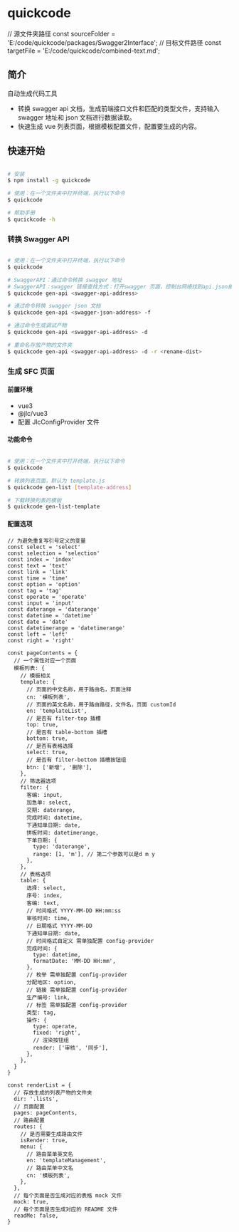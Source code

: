 # quickcode

// 源文件夹路径
const sourceFolder = 'E:/code/quickcode/packages/Swagger2Interface';
// 目标文件路径
const targetFile = 'E:/code/quickcode/combined-text.md';

## 简介

自动生成代码工具

- 转换 swagger api 文档，生成前端接口文件和匹配的类型文件，支持输入 swagger 地址和 json 文档进行数据读取。
- 快速生成 vue 列表页面，根据模板配置文件，配置要生成的内容。

## 快速开始

```bash

# 安装
$ npm install -g quickcode

# 使用：在一个文件夹中打开终端，执行以下命令
$ quickcode

# 帮助手册
$ qucickcode -h
```

### 转换 Swagger API

```bash

# 使用：在一个文件夹中打开终端，执行以下命令
$ quickcode

# SwaggerAPI：通过命令转换 swagger 地址
# SwaggerAPI：swagger 链接查找方式：打开swagger 页面，控制台网络找到api.json接口
$ quickcode gen-api <swagger-api-address>

# 通过命令转换 swagger json 文档
$ quickcode gen-api <swagger-json-address> -f

# 通过命令生成调试产物
$ quickcode gen-api <swagger-api-address> -d

# 重命名存放产物的文件夹
$ quickcode gen-api <swagger-api-address> -d -r <rename-dist>

```

### 生成 SFC 页面

#### 前置环境

- vue3
- @jlc/vue3
- 配置 JlcConfigProvider 文件

#### 功能命令

```bash

# 使用：在一个文件夹中打开终端，执行以下命令
$ quickcode

# 转换列表页面，默认为 template.js
$ quickcode gen-list [template-address]

# 下载转换列表的模板
$ quickcode gen-list-template

```

#### 配置选项

```js: template.js
// 为避免重复写引号定义的变量
const select = 'select'
const selection = 'selection'
const index = 'index'
const text = 'text'
const link = 'link'
const time = 'time'
const option = 'option'
const tag = 'tag'
const operate = 'operate'
const input = 'input'
const daterange = 'daterange'
const datetime = 'datetime'
const date = 'date'
const datetimerange = 'datetimerange'
const left = 'left'
const right = 'right'

const pageContents = {
  // 一个属性对应一个页面
  模板列表: {
    // 模板相关
    template: {
      // 页面的中文名称，用于路由名，页面注释
      cn: '模板列表',
      // 页面的英文名称，用于路由路径，文件名，页面 customId
      en: 'templateList',
      // 是否有 filter-top 插槽
      top: true,
      // 是否有 table-bottom 插槽
      bottom: true,
      // 是否有表格选择
      select: true,
      // 是否有 filter-bottom 插槽按钮组
      btn: ['新增', '删除'],
    },
    // 筛选器选项
    filter: {
      客编: input,
      加急单: select,
      交期: daterange,
      完成时间: datetime,
      下通知单日期: date,
      拼板时间: datetimerange,
      下单日期: {
        type: 'daterange',
        range: [1, 'm'], // 第二个参数可以是d m y
      },
    },
    // 表格选项
    table: {
      选择: select,
      序号: index,
      客编: text,
      // 时间格式 YYYY-MM-DD HH:mm:ss
      审核时间: time,
      // 日期格式 YYYY-MM-DD
      下通知单日期: date,
      // 时间格式自定义 需单独配置 config-provider
      完成时间: {
        type: datetime,
        formatDate: 'MM-DD HH:mm',
      },
      // 枚举 需单独配置 config-provider
      分配地区: option,
      // 链接 需单独配置 config-provider
      生产编号: link,
      // 标签 需单独配置 config-provider
      类型: tag,
      操作: {
        type: operate,
        fixed: 'right',
        // 渲染按钮组
        render: ['审核', '同步'],
      },
    },
  }
}

const renderList = {
  // 存放生成的列表产物的文件夹
  dir: '.lists',
  // 页面配置
  pages: pageContents,
  // 路由配置
  routes: {
    // 是否需要生成路由文件
    isRender: true,
    menu: {
      // 路由菜单英文名
      en: 'templateManagement',
      // 路由菜单中文名
      cn: '模板列表',
    },
  },
  // 每个页面是否生成对应的表格 mock 文件
  mock: true,
  // 每个页面是否生成对应的 README 文件
  readMe: false,
}

```
